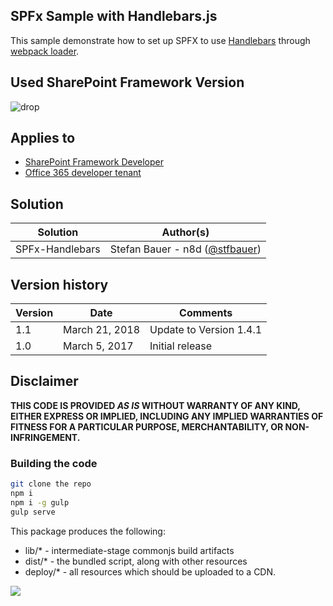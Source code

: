 ## SPFx Sample with Handlebars.js

This sample demonstrate how to set up SPFX to use [Handlebars](http://handlebarsjs.com) through [webpack loader](https://webpack.github.io/docs/loaders.html).


## Used SharePoint Framework Version
![drop](https://img.shields.io/badge/drop-1.4.1-green.svg)

## Applies to

* [SharePoint Framework Developer](http://dev.office.com/sharepoint/docs/spfx/sharepoint-framework-overview)
* [Office 365 developer tenant](http://dev.office.com/sharepoint/docs/spfx/set-up-your-developer-tenant)

## Solution

Solution|Author(s)
--------|---------
SPFx-Handlebars | Stefan Bauer - n8d ([@stfbauer](https://twitter.com/stfbauer))

## Version history

Version|Date|Comments
-------|----|--------
1.1|March 21, 2018|Update to Version 1.4.1
1.0|March 5, 2017|Initial release

## Disclaimer
**THIS CODE IS PROVIDED *AS IS* WITHOUT WARRANTY OF ANY KIND, EITHER EXPRESS OR IMPLIED, INCLUDING ANY IMPLIED WARRANTIES OF FITNESS FOR A PARTICULAR PURPOSE, MERCHANTABILITY, OR NON-INFRINGEMENT.**

### Building the code

```bash
git clone the repo
npm i
npm i -g gulp
gulp serve
```

This package produces the following:

* lib/* - intermediate-stage commonjs build artifacts
* dist/* - the bundled script, along with other resources
* deploy/* - all resources which should be uploaded to a CDN.


<img src="https://telemetry.sharepointpnp.com/sp-dev-fx-webparts/samples/handlebarsjs-webpack-loader" />
